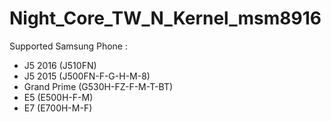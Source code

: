    #  Night_Core_TW_N_Kernel_msm8916

Supported Samsung Phone : 
- J5 2016 (J510FN)
- J5 2015 (J500FN-F-G-H-M-8)
- Grand Prime (G530H-FZ-F-M-T-BT)
- E5 (E500H-F-M)
- E7 (E700H-M-F)
